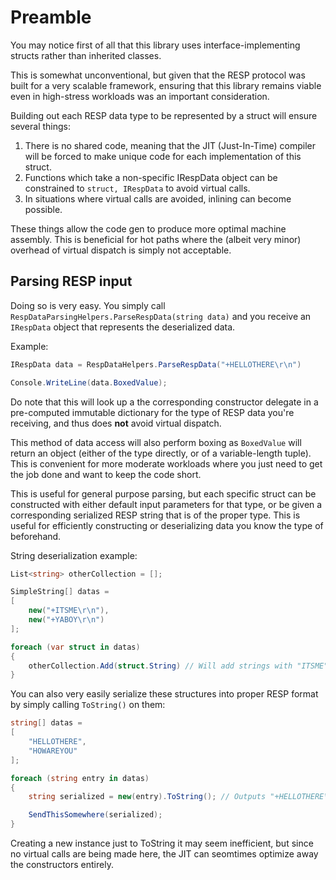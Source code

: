 # Preamble

You may notice first of all that this library uses interface-implementing structs rather than inherited classes.

This is somewhat unconventional, but given that the RESP protocol was built for a very scalable framework, ensuring that this library remains viable even in high-stress workloads was an important consideration.

Building out each RESP data type to be represented by a struct will ensure several things:

1) There is no shared code, meaning that the JIT (Just-In-Time) compiler will be forced to make unique code for each implementation of this struct.
2) Functions which take a non-specific IRespData object can be constrained to `struct, IRespData` to avoid virtual calls.
3) In situations where virtual calls are avoided, inlining can become possible.

These things allow the code gen to produce more optimal machine assembly. This is beneficial for hot paths where the (albeit very minor) overhead of virtual dispatch is simply not acceptable.

## Parsing RESP input

Doing so is very easy. You simply call `RespDataParsingHelpers.ParseRespData(string data)` and you receive an `IRespData` object that represents the deserialized data.

Example:

```csharp
IRespData data = RespDataHelpers.ParseRespData("+HELLOTHERE\r\n")

Console.WriteLine(data.BoxedValue);
```

Do note that this will look up a the corresponding constructor delegate in a pre-computed immutable dictionary for the type of RESP data you're receiving, and thus does **not** avoid virtual dispatch.

This method of data access will also perform boxing as `BoxedValue` will return an object (either of the type directly, or of a variable-length tuple). This is convenient for more moderate workloads where you just need to get the job done and want to keep the code short.

This is useful for general purpose parsing, but each specific struct can be constructed with either default input parameters for that type, or be given a corresponding serialized RESP string that is of the proper type. This is useful for efficiently constructing or deserializing data you know the type of beforehand.

String deserialization example:
```csharp
List<string> otherCollection = [];

SimpleString[] datas =
[ 
    new("+ITSME\r\n"),
    new("+YABOY\r\n")
];

foreach (var struct in datas)
{
    otherCollection.Add(struct.String) // Will add strings with "ITSME" and "YABOY" as their contents to the list
}
```

You can also very easily serialize these structures into proper RESP format by simply calling `ToString()` on them:

```csharp
string[] datas =
[
    "HELLOTHERE",
    "HOWAREYOU"
];

foreach (string entry in datas)
{
    string serialized = new(entry).ToString(); // Outputs "+HELLOTHERE\r\n" and "+HOWAREYOU\r\n"

    SendThisSomewhere(serialized);
}
```

Creating a new instance just to ToString it may seem inefficient, but since no virtual calls are being made here, the JIT can seomtimes optimize away the constructors entirely.

